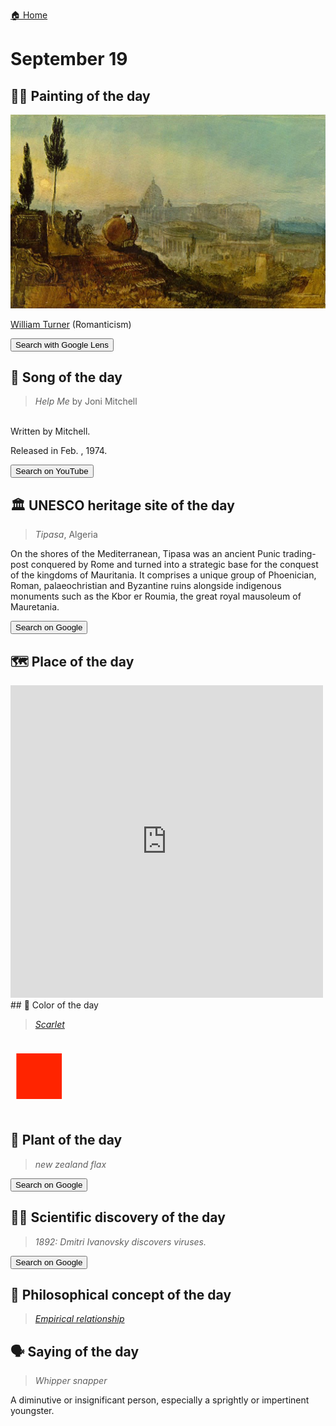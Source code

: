 
[🏠 Home](../../index.md)

# September 19

## 🧑‍🎨 Painting of the day

<img width="600" src="../img/William_Turner_3.jpg">

[William Turner](https://en.wikipedia.org/wiki/J._M._W._Turner) (Romanticism)

<button class="btn btn-success"
onclick=" window.open('https://lens.google.com/uploadbyurl?url=https://iretes.github.io/one-a-day/data/img/William_Turner_3.jpg','_blank')">
Search with Google Lens
</button>

## 🎼 Song of the day

> *Help Me*
by Joni Mitchell

<br />Written by Mitchell.

Released in Feb. , 1974.

<button class="btn btn-success"
onclick=" window.open('http://www.youtube.com/search?q=Help Me by Joni Mitchell','_blank')">
Search on YouTube
</button>

## 🏛️ UNESCO heritage site of the day

> *Tipasa*, Algeria

<p>On the shores of the Mediterranean, Tipasa was an ancient Punic trading-post conquered by Rome and turned into a strategic base for the conquest of the kingdoms of Mauritania. It comprises a unique group of Phoenician, Roman, palaeochristian and Byzantine ruins alongside indigenous monuments such as the Kbor er Roumia, the great royal mausoleum of Mauretania.</p>

<button class="btn btn-success"
onclick=" window.open('http://www.google.com/search?q=Tipasa','_blank')">
Search on Google
</button>

## 🗺️ Place of the day

<iframe
src="https://www.mapcrunch.com"
name="mapcrunch"
width="500"
height="500"
allowTransparency="true"
scrolling="no"
frameborder="0"
>
</iframe>
## 🎨 Color of the day

> *[Scarlet](https://en.wikipedia.org/wiki/Scarlet_(color))*

<div style="color:#FF2400; font-size: 100px;">&#9632;</div>

## 🌿 Plant of the day

> *new zealand flax*

<button class="btn btn-success"
onclick=" window.open('http://www.google.com/search?q=new zealand flax','_blank')">
Search on Google
</button>

## 🧑‍🔬 Scientific discovery of the day

> *1892: Dmitri Ivanovsky discovers viruses.*

<button class="btn btn-success"
onclick=" window.open('http://www.google.com/search?q=1892: Dmitri Ivanovsky discovers viruses.','_blank')">
Search on Google
</button>

## 💭 Philosophical concept of the day

> *[Empirical relationship](https://en.wikipedia.org/wiki/Empirical_relationship)*

## 🗣️ Saying of the day

> *Whipper snapper*

A diminutive or insignificant person, especially a sprightly or impertinent youngster.
